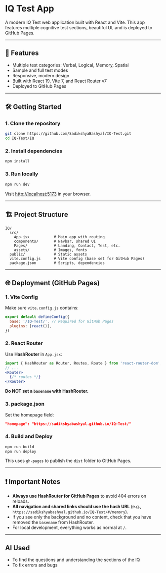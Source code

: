 # IQ Test App

A modern IQ Test web application built with React and Vite. This app features multiple cognitive test sections, beautiful UI, and is deployed to GitHub Pages.

---

## 🚀 Features
- Multiple test categories: Verbal, Logical, Memory, Spatial
- Sample and full test modes
- Responsive, modern design
- Built with React 19, Vite 7, and React Router v7
- Deployed to GitHub Pages

---

## 🛠️ Getting Started

### 1. Clone the repository
```bash
git clone https://github.com/SadikshyaBashyal/IQ-Test.git
cd IQ-Test/IQ
```

### 2. Install dependencies
```bash
npm install
```

### 3. Run locally
```bash
npm run dev
```
Visit [http://localhost:5173](http://localhost:5173) in your browser.

---

## 🏗️ Project Structure
```
IQ/
  src/
    App.jsx           # Main app with routing
    components/       # Navbar, shared UI
    Pages/            # Landing, Contact, Test, etc.
    assets/           # Images, fonts
  public/             # Static assets
  vite.config.js      # Vite config (base set for GitHub Pages)
  package.json        # Scripts, dependencies
```

---

## 🌐 Deployment (GitHub Pages)

### 1. Vite Config
Make sure `vite.config.js` contains:
```js
export default defineConfig({
  base: '/IQ-Test/', // Required for GitHub Pages
  plugins: [react()],
})
```

### 2. React Router
Use **HashRouter** in `App.jsx`:
```jsx
import { HashRouter as Router, Routes, Route } from 'react-router-dom';
// ...
<Router>
  {/* routes */}
</Router>
```
**Do NOT set a `basename` with HashRouter.**

### 3. package.json
Set the homepage field:
```json
"homepage": "https://sadikshyabashyal.github.io/IQ-Test/"
```

### 4. Build and Deploy
```bash
npm run build
npm run deploy
```
This uses `gh-pages` to publish the `dist` folder to GitHub Pages.

---

## ❗ Important Notes
- **Always use HashRouter for GitHub Pages** to avoid 404 errors on reloads.
- **All navigation and shared links should use the hash URL** (e.g., `https://sadikshyabashyal.github.io/IQ-Test/#/memory`).
- If you see only the background and no content, check that you have removed the `basename` from HashRouter.
- For local development, everything works as normal at `/`.

---


## AI Used
- To find the questions and understanding the sections of the IQ
- To fix errors and bugs 
